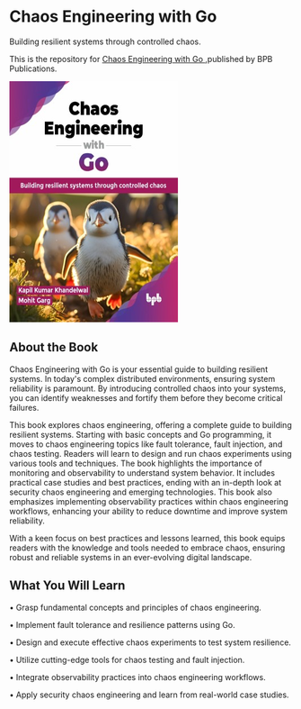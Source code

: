# Chaos Engineering with Go

Building resilient systems through controlled chaos.

This is the repository for [Chaos Engineering with Go
](https://bpbonline.com/products/chaos-engineering-with-go?variant=44044716114120),published by BPB Publications.

<img src="9789355519641.jpg">

## About the Book
Chaos Engineering with Go is your essential guide to building resilient systems. In today's complex distributed environments, ensuring system reliability is paramount. By introducing controlled chaos into your systems, you can identify weaknesses and fortify them before they become critical failures. 

This book explores chaos engineering, offering a complete guide to building resilient systems. Starting with basic concepts and Go programming, it moves to chaos engineering topics like fault tolerance, fault injection, and chaos testing. Readers will learn to design and run chaos experiments using various tools and techniques. The book highlights the importance of monitoring and observability to understand system behavior. It includes practical case studies and best practices, ending with an in-depth look at security chaos engineering and emerging technologies. This book also emphasizes implementing observability practices within chaos engineering workflows, enhancing your ability to reduce downtime and improve system reliability.

With a keen focus on best practices and lessons learned, this book equips readers with the knowledge and tools needed to embrace chaos, ensuring robust and reliable systems in an ever-evolving digital landscape. 

## What You Will Learn
• Grasp fundamental concepts and principles of chaos engineering.

• Implement fault tolerance and resilience patterns using Go.

• Design and execute effective chaos experiments to test system resilience.

• Utilize cutting-edge tools for chaos testing and fault injection.

• Integrate observability practices into chaos engineering workflows.

• Apply security chaos engineering and learn from real-world case studies.
